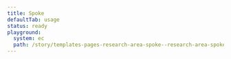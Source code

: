 ```yaml
---
title: Spoke
defaultTab: usage
status: ready
playground:
  system: ec
  path: /story/templates-pages-research-area-spoke--research-area-spoke
---
```

